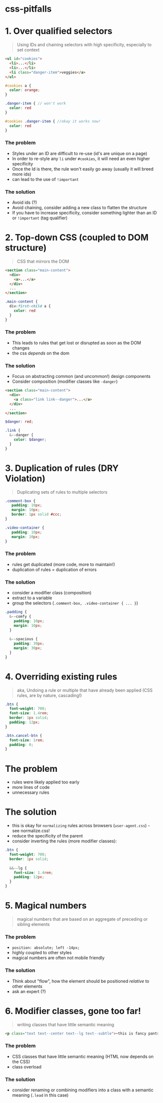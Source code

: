 # css-pitfalls


# 1. Over qualified selectors

> Using IDs and chaining selectors with high specificity, especially to set context

```html
<ul id="cookies">
  <li>...</li>
  <li>...</li>
  <li class="danger-item">veggies</a>
</ul>
```

```scss
#cookies a {
  color: orange;
}

.danger-item { // won't work
  color: red
}

#cookies .danger-item { //okay it works now!
  color: red
}
```

### The problem
* Styles under an ID are difficult to re-use (id's are unique on a page)
* In order to re-style any `li` under `#cookies`, it will need an even higher specificity
* Once the Id is there, the rule won't easily go away (usually it will breed more ids)
* can lead to the use of `!important`

### The solution
* Avoid ids (?)
* Avoid chaining, consider adding a new class to flatten the structure
* If you have to increase specificity, consider something lighter than an ID or `!important` (tag qualifier)

# 2. Top-down CSS (coupled to DOM structure)

> CSS that mirrors the DOM

```html
<section class="main-content">
  <div>
    <a>...</a>
  </div>
  ...
</section>
```

```scss
.main-content {
  div:first-child a {
    color: red
  }
}
```

### The problem
* This leads to rules that get lost or disrupted as soon as the DOM changes
* the css *depends* on the dom

### The solution
* Focus on abstracting common (and uncommon!) design components
* Consider composition (modifier classes like `-danger`)

```html
<section class="main-content">
  <div>
    <a class="link link--danger">...</a>
  </div>
  ...
</section>
```

```scss
$danger: red;

.link {
  &--danger {
    color: $danger;
  }
}
```

# 3. Duplication of rules (DRY Violation)
> Duplicating sets of rules to multiple selectors

```scss
.comment-box {
   padding: 10px;
   margin: 10px;
   border: 1px solid #ccc;
}

.video-container {
   padding: 10px;
   margin: 10px;
}
```

### The problem
* rules get duplicated (more code, more to maintain!)
* duplication of rules = duplication of errors

### The solution
* consider a modifier class (composition)
* extract to a variable
* group the selectors (`.comment-box, .video-container { ... }`)

```scss
.padding {
  &--comfy {
    padding: 10px;
    margin: 10px;
  }
  
  &--spacious {
    padding: 30px;
    margin: 30px;
  }
}
```

# 4. Overriding existing rules

> aka, Undoing a rule or multiple that have already been applied (CSS rules, are by nature, cascading!)

```scss
.btn {
  font-weight: 700;
  font-size: 1.4rem;
  border: 1px solid;
  padding: 12px;
}

.btn.cancel-btn {
  font-size: 1rem;
  padding: 0;
}
```

# The problem
* rules were likely applied too early
* more lines of code
* unnecessary rules

# The solution
* this is okay for `normalizing` rules across browsers (`user-agent.css`) - see normalize.css!
* reduce the specificity of the parent
* consider inverting the rules (more modifier classes):

```scss
.btn {
  font-weight: 700;
  border: 1px solid;
  
  &&--lg {
    font-size: 1.4rem;
    padding: 12px;
  }
}
```

# 5. Magical numbers

> magical numbers that are based on an aggregate of preceding or sibling elements

### The problem
* `position: absolute; left -14px;`
* highly coupled to other styles
* magical numbers are often not mobile friendly

### The solution
* Think about "flow", how the element should be positioned *relative* to other elements
* ask an expert (?)

# 6. Modifier classes, gone too far!

> writing classes that have little semantic meaning

```html
<p class="text text--center text--lg text--subtle">~this is fancy pantsy text~</p>
```

### The problem
* CSS classes that have little semantic meaning (HTML now depends on the CSS)
* class overload

### The solution
* consider renaming or combining modifiers into a class with a semantic meaning (`.lead` in this case)



